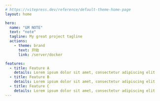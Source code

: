 ```yaml
---
# https://vitepress.dev/reference/default-theme-home-page
layout: home

hero:
  name: "GM NOTE"
  text: "note"
  tagline: My great project tagline
  actions:
    - theme: brand
      text: 开始
      link: /server/docker

features:
  - title: Feature A
    details: Lorem ipsum dolor sit amet, consectetur adipiscing elit
  - title: Feature B
    details: Lorem ipsum dolor sit amet, consectetur adipiscing elit
  - title: Feature C
    details: Lorem ipsum dolor sit amet, consectetur adipiscing elit
---
```

